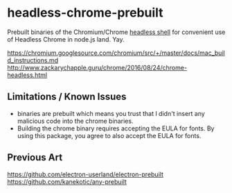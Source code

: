 # headless-chrome-prebuilt
Prebuilt binaries of the Chromium/Chrome [headless shell](https://cs.chromium.org/chromium/src/headless/app/headless_shell.cc) for convenient use of Headless Chrome in node.js land. Yay.



https://chromium.googlesource.com/chromium/src/+/master/docs/mac_build_instructions.md
http://www.zackarychapple.guru/chrome/2016/08/24/chrome-headless.html

## Limitations / Known Issues
- binaries are prebuilt which means you trust that I didn't insert any malicious code into the chrome binaries.
- Building the chrome binary requires accepting the EULA for fonts. By using this package, you agree to also accept the EULA for fonts.

## Previous Art
https://github.com/electron-userland/electron-prebuilt
https://github.com/kanekotic/any-prebuilt

